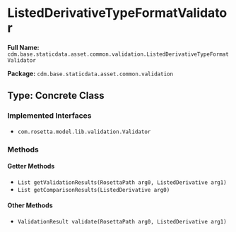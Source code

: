 # ListedDerivativeTypeFormatValidator

**Full Name:** `cdm.base.staticdata.asset.common.validation.ListedDerivativeTypeFormatValidator`

**Package:** `cdm.base.staticdata.asset.common.validation`

## Type: Concrete Class

### Implemented Interfaces

- `com.rosetta.model.lib.validation.Validator`

### Methods

#### Getter Methods

- `List getValidationResults(RosettaPath arg0, ListedDerivative arg1)`
- `List getComparisonResults(ListedDerivative arg0)`

#### Other Methods

- `ValidationResult validate(RosettaPath arg0, ListedDerivative arg1)`

